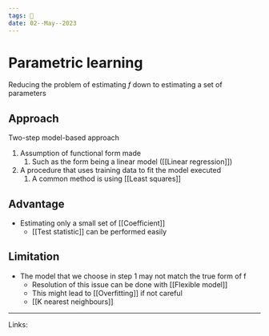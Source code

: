 ```yaml
---
tags: 🌱
date: 02--May--2023
---
```


# Parametric learning
Reducing the problem of estimating $f$ down to estimating a set of parameters
## Approach
Two-step model-based approach
1. Assumption of functional form made
    1. Such as the form being a linear model ([[Linear regression]])
2. A procedure that uses training data to fit the model executed
    1. A common method is using [[Least squares]]
## Advantage
- Estimating only a small set of [[Coefficient]] 
    - [[Test statistic]] can be performed easily
## Limitation
- The model that we choose in step 1 may not match the true form of f
    - Resolution of this issue can be done with [[Flexible model]]
    - This might lead to [[Overfitting]] if not careful
    - [[K nearest neighbours]]
---
Links: 